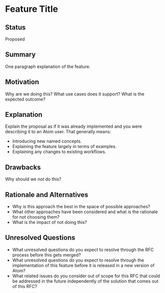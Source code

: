 # Feature Title

## Status

Proposed

## Summary

One paragraph explanation of the feature.

## Motivation

Why are we doing this? What use cases does it support? What is the expected outcome?

## Explanation

Explain the proposal as if it was already implemented and you were describing it to an Atom user. That generally means:

- Introducing new named concepts.
- Explaining the feature largely in terms of examples.
- Explaining any changes to existing workflows.

## Drawbacks

Why should we *not* do this?

## Rationale and Alternatives

- Why is this approach the best in the space of possible approaches?
- What other approaches have been considered and what is the rationale for not choosing them?
- What is the impact of not doing this?

## Unresolved Questions

- What unresolved questions do you expect to resolve through the RFC process before this gets merged?
- What unresolved questions do you expect to resolve through the implementation of this feature before it is released in a new version of Atom?
- What related issues do you consider out of scope for this RFC that could be addressed in the future independently of the solution that comes out of this RFC?
